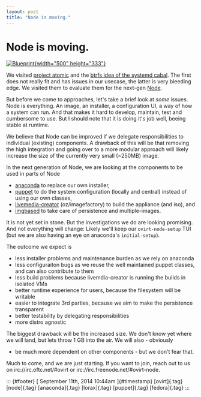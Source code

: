 ```yaml
---
layout: post
title: "Node is moving."
---
```



Node is moving.
===============

[![Blueprint](https://farm4.staticflickr.com/3449/3770015203_9cb9aa2188.jpg){width="500"
height="333"}](https://www.flickr.com/photos/wscullin/3770015203 "Blueprint by Will Scullin, on Flickr")

We visited [project atomic](http://) and the [btrfs idea of the systemd
cabal](http://). The first does not really fit and has issues in our
usecase, the latter is very bleeding edge. We visited them to evaluate
them for the next-gen [Node](http://www.ovirt.org/Node).

But before we come to approaches, let's take a brief look at *some*
issues. Node is everything. An image, an installer, a configuration UI,
a way of how a system can run. And that makes it hard to develop,
maintain, test and cumbersome to use. But I should note that it is doing
it's job well, beeing stable at runtime.

We believe that Node can be improved if we delegate responsibilities to
individual (existing) components. A drawback of this will be that
removing the high integration and going over to a more modular approach
will likely increase the size of the currently very small (\~250MB)
image.

In the next generation of Node, we are looking at the components to be
used in parts of Node

-   [anaconda](https://fedoraproject.org/wiki/Anaconda) to replace our
    own installer,
-   [puppet](http://puppetlabs.com/blog/deploying-puppet-in-client-server-standalone-and-massively-scaled-environments)
    to do the system configuration (locally and central) instead of
    using our own classes,
-   [livemedia-creator](https://fedorahosted.org/lorax/)
    (oz/imagefactory) to build the appliance (and iso), and
-   [imgbased](http://github.com/fabiand/imgbased) to take care of
    persistence and multiple-images.

It is not yet set in stone. But the investigations we do are looking
promising. And not everything will change: Likely we'll keep our
`ovirt-node-setup` TUI (but we are also having an eye on anaconda's
`initial-setup`).

The outcome we expect is

-   less installer problems and maintenance burden as we rely on
    anaconda
-   less configuraiton bugs as we reuse the well maintained puppet
    classes, and can also contribute to them
-   less build problems because livemdia-creator is running the builds
    in isolated VMs
-   better runtime experience for users, because the filesystem will be
    writable
-   easier to integrate 3rd parties, because we aim to make the
    persistence transparent
-   better testability by delegating responsibilities
-   more distro agnostic

The biggest drawback will be the increased size. We don't know yet where
we will land, but lets throw 1 GB into the air. We will also - obviously
- be much more dependent on other components - but we don't fear that.

Much to come, and we are just starting. If you want to join, reach out
to us on irc://irc.oftc.net/\#ovirt or
irc://irc.freenode.net/\#ovirt-node.

::: {#footer}
[ September 11th, 2014 10:44am ]{#timestamp} [ovirt]{.tag} [node]{.tag}
[anaconda]{.tag} [lorax]{.tag} [puppet]{.tag} [fedora]{.tag}
:::
